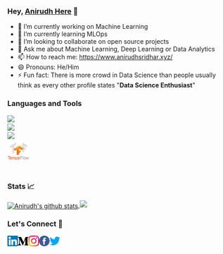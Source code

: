 ### Hey, [Anirudh Here](https://www.anirudhsridhar.xyz/) 👋

- 🔭 I’m currently working on Machine Learning
- 🌱 I’m currently learning MLOps
- 👯 I’m looking to collaborate on open source projects
- 💬 Ask me about Machine Learning, Deep Learning or Data Analytics
- 📫 How to reach me: https://www.anirudhsridhar.xyz/
- 😄 Pronouns: He/Him
- ⚡ Fun fact: There is more crowd in Data Science than people usually think as every other profile states "**Data Science Enthusiast**"

### Languages and Tools 
<code><img height="50" src="https://github.com/gilbarbara/logos/blob/master/logos/c-plusplus.svg">
<code><img height="50" src="https://github.com/gilbarbara/logos/blob/master/logos/c.svg"></code>
<code><img height="50" src="https://github.com/gilbarbara/logos/blob/master/logos/python.svg"></code>
<code><img height="50" src="https://raw.githubusercontent.com/github/explore/80688e429a7d4ef2fca1e82350fe8e3517d3494d/topics/tensorflow/tensorflow.png"></code>
</code><br>
### Stats 📈
<a href="https://github.com/Anirudh1905">
 <img align="center" src="https://github-readme-stats.vercel.app/api?username=Anirudh1905&show_icons=true&theme=dark&line_height=27" alt="Anirudh's github stats"/>
</a>
<a> <img src="https://github-readme-stats.vercel.app/api/top-langs/?username=Anirudh1905&theme=dark&layout=compact&langs_count=10&custom_title=Most%20Used%20Languages%20%F0%9F%91%A8%F0%9F%8F%BD%E2%80%8D%F0%9F%92%BB&card_width=445" />
</a>  

### Let's Connect 💬
    
<a href="https://www.linkedin.com/in/anirudh-sridhar-1905/">
    <img align="left" alt="Anirudh Sridhar | Linkedin" width="24px" src="https://github.com/UtkarshChaurasia/UtkarshChaurasia/blob/master/Assets/Icons/Linkedin.svg" />
</a>  
  <a href="https://medium.com/@anirudhsridhar1905">
    <img align="left" alt="Anirudh Sridhar | Medium" width="24px" src="https://github.com/UtkarshChaurasia/UtkarshChaurasia/blob/master/Assets/Icons/medium.svg" />
  </a>
  
  <a href="https://www.instagram.com/anirudh_sridhar_1905/">
    <img align="left" alt="Anirudh Sridhar | Instagram" width="24px" src="https://github.com/UtkarshChaurasia/UtkarshChaurasia/blob/master/Assets/Icons/Instagram.svg" />
  </a>
<a href="https://m.facebook.com/anirudhsridhar1905">
    <img align="left" alt="Anirudh Sridhar | Facebook" width="24px" src="https://github.com/Anirudh1905/Anirudh1905/blob/main/facebook.svg" />
  </a>
<a href="https://mobile.twitter.com/Anirudh_1905">
    <img align="left" alt="Anirudh Sridhar | Twitter" width="24px" src="https://github.com/Anirudh1905/Anirudh1905/blob/main/twitter.svg" />
  </a>
